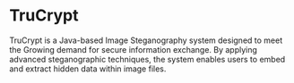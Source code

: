 # TruCrypt
TruCrypt is a Java-based Image Steganography system designed to meet the Growing demand for secure information exchange. By applying advanced steganographic techniques, the system enables users to embed and extract hidden data within image files.
